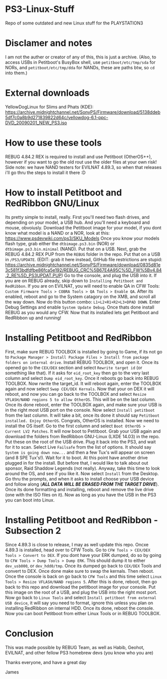 # PS3-Linux-Stuff
Repo of some outdated and new Linux stuff for the PLAYSTATION3

# Disclamer and notes
I am not the auther or creator of any of this, this is just a archive. (Also, to access USBs in Petitboot's BusyBox shell, use `petitboot/etc/tmp/sda` for NORs, and `petitboot/etc/tmp/dda` for NANDs, these are paths btw, so `cd` into them.)

# External downloads
YellowDogLinux for Slims and Phats (KDE): https://archive.midnightchannel.net/SonyPS/Firmware/download/5138ddeb5df7c0a8b9d271839822d64c/yellowdog-6.1-ppc-DVD_20090201_NEW_PS3.iso

# How to use these tools
REBUG 4.84.2 REX is required to install and use Petitboot (OtherOS++), however if you want to go the old rout use the older files at your own risk! Side note: we have NAND testers for EVILNAT 4.89.3, so when that releases i'll go thru the steps to install it there :D

# How to install Petitboot and RedRibbon GNU/Linux
Its pretty simple to install, really. First you'll need two flash drives, and depending on your model, a USB hub. 
And you'll need a keyboard and mouse, obvoiusly. 
Download the Petitboot image for your model, if you dont know what model is a NAND or a NOR, look at this: https://www.psdevwiki.com/ps3/SKU_Models
Once you know your models flash type, grab either the `dtbimage.ps3.bin` (NOR) or `dtbimage.ps3.bin.minimal` (NAND). Put that on a USB. Next, grab the REBUG 4.84.2 REX PUP from the `REBUG` folder in the repo. Put that on a USB in `/PS3/UPDATE`. (EDIT: grab it here instead, GitHub file restrictions are stupid: https://archive.midnightchannel.net/SonyPS/Firmware/download/0835d81e3c581f3bdfdfbe86fca5e192/REBUG_CRC%5B67E4A95C%5D_FW%5Bv4.84.2_RE%5D_PS3UPDAT.PUP) Go to the console, and plug the USB into it. If you are on REBUG already, skip down to `Installing Petitboot and RedRibbon`. If you are on EVILNAT, you will need to enable QA in CFW Tools: `Custom Firmware Tools > COBRA Tools > QA Tools > Enable QA`.
After its enabled, reboot and go to the System catagory on the XMB, and scroll all the way down. Now do this button combo: `L1+L2+R1+R2+L3+DPAD DOWN`. Enter Debug Settings and enable `System Update Debug`. Once thats done install REBUG as you would any CFW. Now that its installed lets get Petitboot and RedRibbon up and running!

# Installing Petitboot and RedRibbon
First, make sure REBUG TOOLBOX is installed by going to Game, if its not go to `Package Manager > Install Package Files > Install from package folders on internal drive`. Install REBUG TOOLBOX, and open it. Once its opened go to the `CEX/DEX` section and select `Rewrite target id` (or something like that). If it asks for `eid_root_key` then go to the very last column and select `Dump eid_root_key`. Once it reboots go back into REBUG TOOLBOX. Now rwrite the target_id. It will reboot again, enter the TOOLBOX again and now select `Swap CEX/DEX Kernals`. Now that your on DEX it will reboot, and now you can go back to the TOOLBOX and select `Resize VFLASH/NAND regions 5 to allow OtherOS`. This will be on the last column. Once its done reboot, enter the TOOLBOX again, and make sure your USB is in the right most USB port on the console. Now select `Install petitboot` from the last column. It will take a bit, once its done it should say `Petitboot installed. Enjoy OtherOS`.
Congrats, OtherOS is installed. Now we need to install the OS itself. Go to the first column and select `Boot OtherOS > Current LV2 Patches`. It will now boot to Petitboot. Grab your USB again and download the folders from RedRibbon GNU-Linux (LXDE 14.03) in the repo. Put these on the root of the USB drive. Plug it back into the PS3, and wait for it to scan. Select Live `Failsafe` from the list of options. It should say `System is going down now...` and then a few Tux's will appear on screen (and 8 SPE Tux's!). Wait for it to boot. At this point have another drive plugged in for the install. But before that, I would like to talk about out sponsor, Raid Shaddow Legends (not really). Anyway, take this time to look around the OS, and see if you like it. Now select `Install` from the Desktop. Go thru the prompts, and when it asks to install choose your USB device and follow along (***ALL DATA WILL BE ERASED FROM THE TARGET DRIVE***). Once its done formatting and installing, reboot and remove the live drive (one with the ISO files on it). Now as long as you have the USB in the PS3 you can boot into Linux.

# Installing Petitboot and RedRibbon - Subsection 2
Since 4.89.3 is close to release, I may as well update this repo. Oncxe 4.89.3 is installed, head over to CFW Tools. Go to `CFW Tools > CEX/DEX Tools > Convert to DEX`. If you dont have your ERK dumped, do so by going to `CFW Tools > Dump Tools > Dump ERK`. This should dump it to either `dev_usb000`, or `dev_hdd0/tmp`. Once its dumped go back to `CEX/DEX` Tools and convert to DEX. Once done make sure to swap the kernals. Then reboot. Once the console is back on go back to `CFW Tools` and this time select `Linux Tools > Resize VFLASH/NAND regions 5`. After this is done, reboot, then go back to this repo and download the petitboot image for your console. Put this image on the root of a USB, and plug the USB into the right most port. Now go back to `Linux Tools` and select `Install petitboot from external USB device`, it will say you need to format, ignore this unless you plan on installing RedRibbon on internal HDD. Once its done, reboot the console. Now you can boot Petitboot from either Linux Tools or in REBUG TOOLBOX. 

# Conclusion
This was made possible by REBUG Team, as well as Habib, Geohot, EVILNAT, and other fellow PS3 homebrew devs (you know who you are)

Thanks everyone, and have a great day

James

